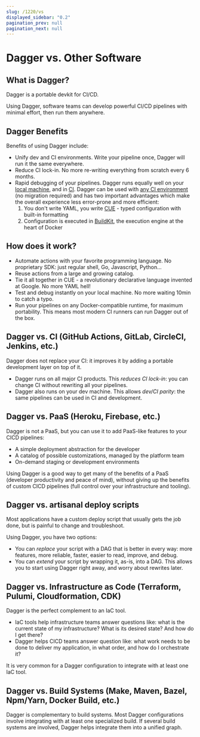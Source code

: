 ```yaml
---
slug: /1220/vs
displayed_sidebar: "0.2"
pagination_prev: null
pagination_next: null
---
```


# Dagger vs. Other Software

## What is Dagger?

Dagger is a portable devkit for CI/CD.

Using Dagger, software teams can develop powerful CI/CD pipelines with minimal effort, then run them anywhere.

## Dagger Benefits

Benefits of using Dagger include:

- Unify dev and CI environments. Write your pipeline once, Dagger will run it the same everywhere.
- Reduce CI lock-in. No more re-writing everything from scratch every 6 months.
- Rapid debugging of your pipelines. Dagger runs equally well on your [local machine](/1200/local-dev), and in [CI](/1201/ci-environment). Dagger can be used with [any CI environment](/1201/ci-environment) (no migration required) and has two important advantages which make the overall experience less error-prone and more efficient:
  1. You don't write YAML, you write [CUE](/1215/what-is-cue) - typed configuration with built-in formatting
  2. Configuration is executed in [BuildKit](https://github.com/moby/buildkit), the execution engine at the heart of Docker

## How does it work?

- Automate actions with your favorite programming language. No proprietary SDK: just regular shell, Go, Javascript, Python...
- Reuse actions from a large and growing catalog.
- Tie it all together in CUE - a revolutionary declarative language invented at Google. No more YAML hell!
- Test and debug instantly on your local machine. No more waiting 10min to catch a typo.
- Run your pipelines on any Docker-compatible runtime, for maximum portability. This means most modern CI runners can run Dagger out of the box.

## Dagger vs. CI (GitHub Actions, GitLab, CircleCI, Jenkins, etc.)

Dagger does not replace your CI: it improves it by adding a portable development layer on top of it.

- Dagger runs on all major CI products. This _reduces CI lock-in_: you can change CI without rewriting all your pipelines.
- Dagger also runs on your dev machine. This allows _dev/CI parity_: the same pipelines can be used in CI and development.

## Dagger vs. PaaS (Heroku, Firebase, etc.)

Dagger is not a PaaS, but you can use it to add PaaS-like features to your CICD pipelines:

- A simple deployment abstraction for the developer
- A catalog of possible customizations, managed by the platform team
- On-demand staging or development environments

Using Dagger is a good way to get many of the benefits of a PaaS (developer productivity and peace of mind),
without giving up the benefits of custom CICD pipelines (full control over your infrastructure and tooling).

## Dagger vs. artisanal deploy scripts

Most applications have a custom deploy script that usually gets the job done, but is painful to change and troubleshoot.

Using Dagger, you have two options:

- You can _replace_ your script with a DAG that is better in every way: more features, more reliable, faster, easier to read, improve, and debug.
- You can _extend_ your script by wrapping it, as-is, into a DAG. This allows you to start using Dagger right away, and worry about rewrites later.

## Dagger vs. Infrastructure as Code (Terraform, Pulumi, Cloudformation, CDK)

Dagger is the perfect complement to an IaC tool.

- IaC tools help infrastructure teams answer questions like: what is the current state of my infrastructure? What is its desired state? And how do I get there?
- Dagger helps CICD teams answer question like: what work needs to be done to deliver my application, in what order, and how do I orchestrate it?

It is very common for a Dagger configuration to integrate with at least one IaC tool.

## Dagger vs. Build Systems (Make, Maven, Bazel, Npm/Yarn, Docker Build, etc.)

Dagger is complementary to build systems. Most Dagger configurations involve integrating with at least one specialized build.
If several build systems are involved, Dagger helps integrate them into a unified graph.
